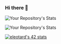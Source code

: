 ### Hi there 👋

![Your Repository's Stats](https://github-readme-stats.vercel.app/api?username=eleotard&show_icons=true)

![Your Repository's Stats](https://github-readme-stats.vercel.app/api/top-langs/?username=eleotard&theme=blue-green)

[![eleotard's 42 stats](https://badge42.vercel.app/api/v2/cl8nl1dqr01260gkytto8hg02/stats?cursusId=21&coalitionId=47)](https://github.com/JaeSeoKim/badge42)
